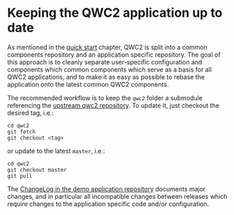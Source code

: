 # Keeping the QWC2 application up to date

As mentioned in the [quick start](quick_start.md) chapter, QWC2 is split into a common components repository and an application specific repository. The goal of this approach is to cleanly separate user-specific configuration and components which common components which serve as a basis for all QWC2 applications, and to make it as easy as possible to rebase the application onto the latest common QWC2 components.

The recommended workflow is to keep the `qwc2` folder a submodule referencing the [upstream qwc2 repository](https://github.com/qgis/qwc2). To update it, just checkout the desired tag, i.e.:

    cd qwc2
    git fetch
    git checkout <tag>

or update to the latest `master`, i.e.:

    cd qwc2
    git checkout master
    git pull

The [ChangeLog in the demo application repository](https://github.com/qgis/qwc2-demo-app/blob/master/ChangeLog.md) documents major changes, and in particular all incompatible changes between releases which require changes to the application specific code and/or configuration.
